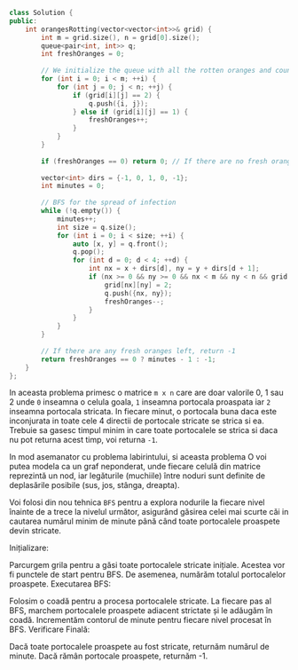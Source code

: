 ```cpp
class Solution {
public:
    int orangesRotting(vector<vector<int>>& grid) {
        int m = grid.size(), n = grid[0].size();
        queue<pair<int, int>> q;
        int freshOranges = 0;
        
        // We initialize the queue with all the rotten oranges and count the fresh oranges
        for (int i = 0; i < m; ++i) {
            for (int j = 0; j < n; ++j) {
                if (grid[i][j] == 2) {
                    q.push({i, j});
                } else if (grid[i][j] == 1) {
                    freshOranges++;
                }
            }
        }
        
        if (freshOranges == 0) return 0; // If there are no fresh oranges, we return 0
        
        vector<int> dirs = {-1, 0, 1, 0, -1};
        int minutes = 0;
        
        // BFS for the spread of infection
        while (!q.empty()) {
            minutes++;
            int size = q.size();
            for (int i = 0; i < size; ++i) {
                auto [x, y] = q.front();
                q.pop();
                for (int d = 0; d < 4; ++d) {
                    int nx = x + dirs[d], ny = y + dirs[d + 1];
                    if (nx >= 0 && ny >= 0 && nx < m && ny < n && grid[nx][ny] == 1) {
                        grid[nx][ny] = 2;
                        q.push({nx, ny});
                        freshOranges--;
                    }
                }
            }
        }
        
        // If there are any fresh oranges left, return -1
        return freshOranges == 0 ? minutes - 1 : -1;
    }
};

```

In aceasta problema primesc o matrice `m x n` care are doar valorile 0, 1 sau 2 unde `0` inseamna o celula goala, `1` inseamna portocala proaspata iar `2` inseamna portocala stricata. In fiecare minut, o portocala buna daca este inconjurata in toate cele 4 directii de portocale stricate se strica si ea.
Trebuie sa gasesc timpul minim in care toate portocalele se strica si daca nu pot returna acest timp, voi returna `-1`.

In mod asemanator cu problema labirintului, si aceasta problema O voi putea modela ca un graf neponderat, unde fiecare celulă din matrice reprezintă un nod, iar legăturile (muchiile) între noduri sunt definite de deplasările posibile (sus, jos, stânga, dreapta).

Voi folosi din nou tehnica `BFS` pentru a explora nodurile la fiecare nivel înainte de a trece la nivelul următor, asigurând găsirea celei mai scurte căi in cautarea numărul minim de minute până când toate portocalele proaspete devin stricate.

Inițializare:

Parcurgem grila pentru a găsi toate portocalele stricate inițiale. Acestea vor fi punctele de start pentru BFS.
De asemenea, numărăm totalul portocalelor proaspete.
Executarea BFS:

Folosim o coadă pentru a procesa portocalele stricate.
La fiecare pas al BFS, marchem portocalele proaspete adiacent strictate și le adăugăm în coadă.
Incrementăm contorul de minute pentru fiecare nivel procesat în BFS.
Verificare Finală:

Dacă toate portocalele proaspete au fost stricate, returnăm numărul de minute.
Dacă rămân portocale proaspete, returnăm -1.